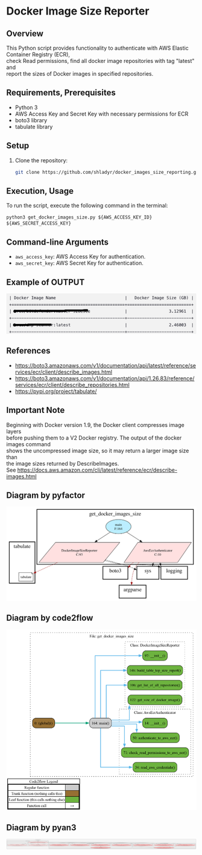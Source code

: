 # Docker Image Size Reporter

## Overview

This Python script provides functionality to authenticate with AWS Elastic Container Registry (ECR), <br/>
check Read permissions, find all docker image repositories with tag "latest" and <br/>
report the sizes of Docker images in specified repositories.

## Requirements, Prerequisites

- Python 3
- AWS Access Key and Secret Key with necessary permissions for ECR
- boto3 library
- tabulate library

## Setup

1. Clone the repository:

   ```bash
   git clone https://github.com/shladyr/docker_images_size_reporting.git
    ```

## Execution, Usage

To run the script, execute the following command in the terminal:
```commandline
python3 get_docker_images_size.py ${AWS_ACCESS_KEY_ID} ${AWS_SECRET_ACCESS_KEY}
```

## Command-line Arguments

- `aws_access_key`: AWS Access Key for authentication.
- `aws_secret_key`: AWS Secret Key for authentication.

## Example of OUTPUT

![ecr_docker_size.png](doc%2Fecr_docker_size.png)

## References

- https://boto3.amazonaws.com/v1/documentation/api/latest/reference/services/ecr/client/describe_images.html
- https://boto3.amazonaws.com/v1/documentation/api/1.26.83/reference/services/ecr/client/describe_repositories.html
- https://pypi.org/project/tabulate/

## Important Note

Beginning with Docker version 1.9, the Docker client compresses image layers <br/> 
before pushing them to a V2 Docker registry. The output of the docker images command <br/>
shows the uncompressed image size, so it may return a larger image size than <br/> 
the image sizes returned by DescribeImages. <br/>
See https://docs.aws.amazon.com/cli/latest/reference/ecr/describe-images.html

## Diagram by pyfactor

![Image_pyfactor.svg](doc%2FImage_pyfactor.svg)

## Diagram by code2flow

![Image_code2flow.png](doc%2FImage_code2flow.png)

## Diagram by pyan3

![Image_pyan.png](doc%2FImage_pyan.png)
